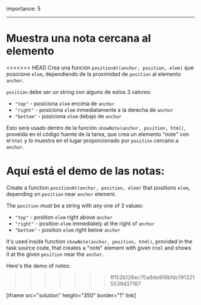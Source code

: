 importance: 5

---

# Muestra una nota cercana al elemento

<<<<<<< HEAD
Crea una función `positionAt(anchor, position, elem)` que posicione `elem`, dependiendo de la proximidad de `position` al elemento `anchor`.

`position` debe ser un string con alguno de estos 3 valores:
- `"top"` - posiciona `elem` encima de `anchor`
- `"right"` - posiciona `elem` inmediatamente a la derecha de `anchor`
- `"bottom"` - posiciona `elem` debajo de `anchor`

Esto será usado dentro de la función `showNote(anchor, position, html)`, proveída en el código fuente de la tarea, que crea un elemento "note" con el `html` y lo muestra en el lugar proporcionado por `position` cercano a `anchor`.

Aquí está el demo de las notas:
=======
Create a function `positionAt(anchor, position, elem)` that positions `elem`, depending on `position` near `anchor` element.

The `position` must be a string with any one of 3 values:
- `"top"` - position `elem` right above `anchor`
- `"right"` - position `elem` immediately at the right of `anchor`
- `"bottom"` - position `elem` right below `anchor`

It's used inside function `showNote(anchor, position, html)`, provided in the task source code, that creates a "note" element with given `html` and shows it at the given `position` near the `anchor`.

Here's the demo of notes:
>>>>>>> ff152b126ec70a9de919bfdc1913215539d37187

[iframe src="solution" height="350" border="1" link]
